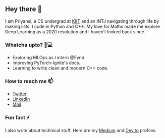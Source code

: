 ## Hey there 👋

I am Priyansi, a CS undergrad at [KIIT](https://kiit.ac.in/) and an INTJ navigating through life by making lists. I code in Python and C++. My love for Maths made me explore Deep Learning as a 2020 resolution and I haven't looked back since.

### Whatcha upto? 👩💻
- Exploring MLOps as I intern @Fynd.
- Improving PyTorch-Ignite's docs.
- Learning to write clean and modern C++ code. 

###  How to reach me 📫
- [Twitter](https://twitter.com/iiverveii)
- [LinkedIn](https://www.linkedin.com/in/priyansi-singh-5a2b07195/)
- [Mail](mailto:priyanhiman@gmail.com)

### Fun fact ⚡
I also write about technical stuff. Here are my [Medium](https://medium.com/@iiverveii) and [Dev.to](https://dev.to/iiverveii) profiles.
